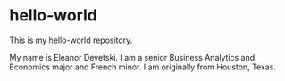 # hello-world
This is my hello-world repository.

My name is Eleanor Devetski. I am a senior Business Analytics and Economics major and French minor. I am originally from Houston, Texas.
